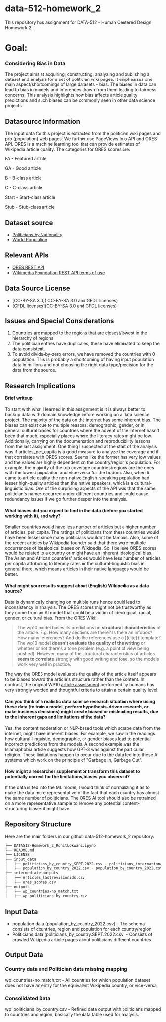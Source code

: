 # data-512-homework_2

This repository has assignment for DATA-512 - Human Centered Design Homework 2.


# Goal: 

### Considering Bias in Data

The project aims at acquiring, constructing, analyzing and publishing a dataset and analysis for a set of politician wiki pages. It emphasizes one main aspect/shortcomings of large datasets - bias. The biases in data can lead to bias in models and inferences drawn from them leading to fairness concerns. This analysis highlights how bias affects article quality predictions and such biases can be commonly seen in other data science projects

## Datasource Information


The input data for this project is extracted from the politician wiki pages and prb (population) web pages. We further use PageViews Info API and ORES API. ORES is a machine learning tool that can provide estimates of Wikipedia article quality. The categories for ORES scores are:

FA - Featured article

GA - Good article

B - B-class article

C - C-class article

Start - Start-class article

Stub - Stub-class article

## Dataset source
 - [Politicians by Nationality](https://en.wikipedia.org/wiki/Category:Politicians_by_nationality)
 - [World Population](https://www.prb.org/international/indicator/population/table/)
 
## Relevant APIs
 - [ORES REST API](https://www.mediawiki.org/wiki/ORES)
 - [Wikimedia Foundation REST API terms of use](https://www.mediawiki.org/wiki/REST_API#Terms_and_conditions)

## Data Source License
- [CC-BY-SA 3.0]( CC-BY-SA 3.0 and GFDL licenses)
- [GFDL licenses](CC-BY-SA 3.0 and GFDL licenses)


## Issues and Special Considerations

1. Countries are mapped to the regions that are closest/lowest in the hierarchy of regions
2. The politician entries have duplicates, these have eliminated to keep the data consistent. 
3. To avoid divide-by-zero errors, we have removed the countries with 0 population. This is probably a shortcoming of having input population data in millions and not choosing the right data type/precision for the data from the source. 

## Research Implications

#### Brief writeup
To start with what I learned in this assignment is it is always better to backup data with domain knowledge before working on a data science project. The majority of the data on the internet has some inherent bias. The biases can exist due to multiple reasons: demographic, gender, or in general cultural biases for countries where the advent of the internet hasn't been that much, especially places where the literacy rates might be low. Additionally, carrying on the documentation and reproducibility lessons from the last assignment. One thing I suspected at the start of the analysis was if articles_per_capita is a good measure to analyze the coverage and if that correlates with ORES scores. Seems like the former has very low values and the values are highly dependent on the country/region's population. For example, the majority of the top coverage countries/regions are the ones with the lowest population and vice-versa for the bottom. Also, when it came to article quality the non-native English-speaking population had lesser high-quality articles than the native speakers, which is a cultural-linguistic bias. One of the surprising aspects of the API was that the same politician's names occurred under different countries and could cause redundancy issues if we go further deeper into the analysis.

#### What biases did you expect to find in the data (before you started working with it), and why?
Smaller countries would have less number of articles but a higher number of articles_per_capita. The ratings of politicians from these countries would have been lesser since many politicians wouldn't be famous. Also, some of the recent articles by Wikipedia founder said that there were multiple occurrences of idealogical biases on Wikipedia. So, I believe ORES scores would be related to a country or might have an inherent ideological bias. The Asian and African countries' articles would have less number of articles per capita attributing to literacy rates or the cultural-linguistic bias in general there, which means articles in their native languages would be better.

#### What might your results suggest about (English) Wikipedia as a data source?
Data is dynamically changing on multiple runs hence could lead to inconsistency in analysis. The ORES scores might not be trustworthy as they come from an AI model that could be a victim of ideological, racial, gender, or cultural bias. From the ORES Wiki:
 > The wp10 model bases its predictions on __structural characteristics__ of the article. E.g. How many sections are there? Is there an infobox? How many references? And do the references use a {{cite}} template? The wp10 model __doesn't evaluate the quality of the writing__ or whether or not there's a tone problem (e.g. a point of view being pushed). However, many of the structural characteristics of articles __seem to correlate__ strongly with good writing and tone, so the models work very well in practice.

The way the ORES model evaluates the quality of the article itself appears to be biased toward the article's structure rather than the content. In contrast, the original WP10 [article assessment](https://en.wikipedia.org/wiki/Wikipedia:Content_assessment#Grades) performed by humans has very strongly worded and thoughtful criteria to attain a certain quality level.


#### Can you think of a realistic data science research situation where using these data (to train a model, perform hypothesis-driven research, or make business decisions) might create biased or misleading results, due to the inherent gaps and limitations of the data?
Yes, the content moderation or NLP-based tools which scrape data from the internet, might have inherent biases. For example, we saw in the readings how cultural-linguistic, demographic, or gender biases lead to potential incorrect predictions from the models. A second example was the Islamaphobia article suggests how GPT-3 was against the particular religion. These limitations happen to occur due to the data fed into these AI systems which work on the principle of "Garbage In, Garbage Out".


#### How might a researcher supplement or transform this dataset to potentially correct for the limitations/biases you observed?
If the data is fed into the ML model, I would think of normalizing it as to make the data more representative of the fact that each country has almost the same number of politicians. The ORES AI tool should also be retrained on a more representative sample to remove any potential content-structuring biases it might have.



## Repository Structure
Here are the main folders in our github data-512-homework_2 repository:
```bash
├── DATA512-Homework_2_RohitLokwani.ipynb
├── README.md
├── LICENSE
├── input_data
│   ├── politicians_by_country_SEPT.2022.csv - politicians_international_SEPT.2022.csv.csv
│   ├── population_by_country_2022.csv - population_by_country_2022.csv.csv
├── intermediate_outputs
│   ├── Articles_lastrevisionids.csv
│   ├── ores_scores.csv
├── outputs
│   ├── wp_countries-no_match.txt
│   ├── wp_politicians_by_country.csv
```
## Input Data 
- population data (population_by_country_2022.csv) - The schema consists of countries, region and population for each country/region
- Politicians data (politicians_by_country.SEPT.2022.csv) - Consists of crawled Wikipedia article pages about politicians different countries

## Output Data 
### Country data and Politician data missing mapping
wp_countries-no_match.txt - All countries for which population dataset does not have an entry for the equivalent Wikipedia country, or vice-versa

### Consolidated Data
wp_politicians_by_country.csv - Refined data output with politicians mapped to countries and region, basically the data table used for analysis.
